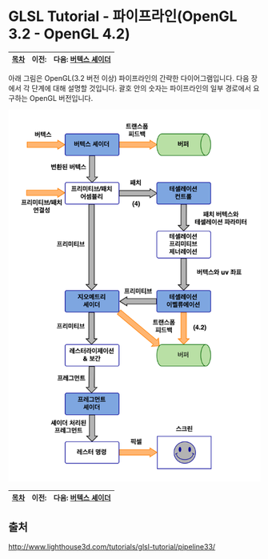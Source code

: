# GLSL Tutorial - 파이프라인(OpenGL 3.2 - OpenGL 4.2)

| [목차](../README.md) | 이전: | 다음: [버텍스 셰이더](../02_vertex_shader/02_vertex_shader.md) |
| :------------------- | ----: | -------------------------------------------------------------: |

아래 그림은 OpenGL(3.2 버전 이상) 파이프라인의 간략한 다이어그램입니다. 다음 장에서 각 단계에 대해 설명할 것입니다. 괄호 안의 숫자는 파이프라인의 일부 경로에서 요구하는 OpenGL 버전입니다.

<p align="center"><img src="../images/01_pipeline/01_pipeline.png" width="600"></p>

| [목차](../README.md) | 이전: | 다음: [버텍스 셰이더](../02_vertex_shader/02_vertex_shader.md) |
| :------------------- | ----: | -------------------------------------------------------------: |

## 출처

http://www.lighthouse3d.com/tutorials/glsl-tutorial/pipeline33/
